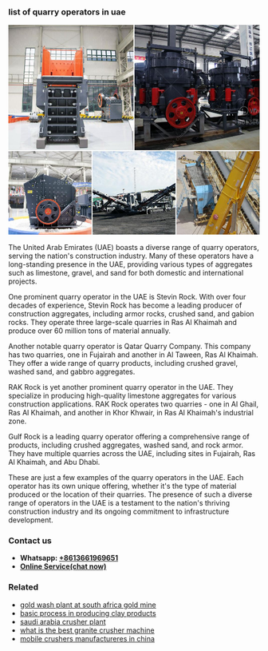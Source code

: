 <h3>list of quarry operators in uae</h3><img src='1704856743.jpg' alt=''><p>The United Arab Emirates (UAE) boasts a diverse range of quarry operators, serving the nation's construction industry. Many of these operators have a long-standing presence in the UAE, providing various types of aggregates such as limestone, gravel, and sand for both domestic and international projects.</p><p>One prominent quarry operator in the UAE is Stevin Rock. With over four decades of experience, Stevin Rock has become a leading producer of construction aggregates, including armor rocks, crushed sand, and gabion rocks. They operate three large-scale quarries in Ras Al Khaimah and produce over 60 million tons of material annually.</p><p>Another notable quarry operator is Qatar Quarry Company. This company has two quarries, one in Fujairah and another in Al Taween, Ras Al Khaimah. They offer a wide range of quarry products, including crushed gravel, washed sand, and gabbro aggregates.</p><p>RAK Rock is yet another prominent quarry operator in the UAE. They specialize in producing high-quality limestone aggregates for various construction applications. RAK Rock operates two quarries - one in Al Ghail, Ras Al Khaimah, and another in Khor Khwair, in Ras Al Khaimah's industrial zone.</p><p>Gulf Rock is a leading quarry operator offering a comprehensive range of products, including crushed aggregates, washed sand, and rock armor. They have multiple quarries across the UAE, including sites in Fujairah, Ras Al Khaimah, and Abu Dhabi.</p><p>These are just a few examples of the quarry operators in the UAE. Each operator has its own unique offering, whether it's the type of material produced or the location of their quarries. The presence of such a diverse range of operators in the UAE is a testament to the nation's thriving construction industry and its ongoing commitment to infrastructure development.</p><h3>Contact us</h3><ul><li><strong>Whatsapp:&nbsp;<a href="https://wa.me/8613661969651">+8613661969651</a></strong></li><li><a href="https://swt.shibang-china.com/?git&amp;zhl&amp;list of quarry operators in uae"><strong>Online Service(chat now)</strong></a></li></ul><h3>Related</h3><ul><li><a href='gold wash plant at south africa gold mine.md'>gold wash plant at south africa gold mine</a></li><li><a href='basic process in producing clay products.md'>basic process in producing clay products</a></li><li><a href='saudi arabia crusher plant.md'>saudi arabia crusher plant</a></li><li><a href='what is the best granite crusher machine.md'>what is the best granite crusher machine</a></li><li><a href='mobile crushers manufactureres in china.md'>mobile crushers manufactureres in china</a></li></ul>